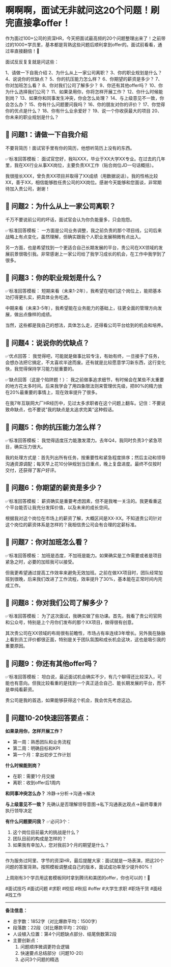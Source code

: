# 啊啊啊，面试无非就问这20个问题！刷完直接拿offer！

作为面过100+公司的资深HR，今天把面试最高频的20个问题整理出来了！之前带过的1000+学员里，基本都是背熟这些问题后顺利拿到offer的。面试前看看，通过率直接翻倍！💯

面试反反复复就是问这些：

1、请做一下自我介绍
2、为什么从上一家公司离职？
3、你的职业规划是什么？
4、说说你的优缺点？
5、你的抗压能力怎么样？
6、你期望的薪资是多少？
7、你对加班怎么看？
8、你对我们公司了解多少？
9、你还有其他offer吗？
10、你为什么选择我们公司？
11、如果录用你，你将怎样开展工作？
12、你什么时候能到岗？
13、如果你和同事发生冲突，你会怎么处理？
14、与上级意见不一致，你会怎么办？
15、你有什么问题要问我吗？
16、你的朋友对你的评价？
17、你觉得你的优点是什么？
18、你有什么业余爱好？
19、说一个你收获最大的项目
20、你未来的职业规划是什么？

## 📝 问题1：请做一下自我介绍

不要背简历！面试官手里有你的简历，他想听简历上没有的东西。

✅标准回答模板：
面试官您好，我叫XXX，毕业于XX大学XX专业。在过去的几年里，我在XX行业从事XX岗位，主要负责XX工作（贴合岗位JD一句话概括）。

我很擅长XXX，曾负责XX项目并取得了XX成绩（用数据说话）。我的性格比较XX，善于XX，相信能够胜任贵公司的XX岗位。感谢今天能够和您面谈，非常期待加入贵公司，谢谢！

## 📝 问题2：为什么从上一家公司离职？

千万不要说前公司的坏话，面试官会认为你负能量多，只会抱怨。

✅标准回答模板：
一方面是公司业务调整，我之前负责的那个项目线，公司后来战略上有点变化，虽然理解，但确实跟我个人职业发展稍微有点出入。

另一方面，也是希望找到一个更适合自己长期发展的平台，贵公司在XX领域的发展前景很吸引我。非常感谢上一家公司给了我学习成长的机会，在工作中我学到了很多。

## 📝 问题3：你的职业规划是什么？

✅标准回答模板：
短期来看（未来1-2年），我希望在咱们这个岗位上，能把基本功打得更扎实，把具体业务吃透。

中期来看（未来3-5年），我希望能在业务能力的基础上，往更全面的管理方向发展，做出点像样的成绩。

当然，这些都是我自己的想法，具体怎么走，还得看公司平台给到的机会和培养。

## 📝 问题4：说说你的优缺点？

✅优点回答：
我觉得吧，可能就是做事比较专注，有始有终，一旦接手了任务，会想办法把它搞定，不太喜欢半途而废。还有就是比较愿意学习新东西，这行变化快，我觉得保持学习能力挺重要的。

✅缺点回答（这是个陷阱题！）：
我之前做事追求细节，有时候会在某些不太重要的地方花太多时间。后来我学会了用四象限法则来管理优先级，把80%的精力放在20%最重要的事情上，现在效率提升了很多。

在我7年互联网大厂HR经历中，见过太多求职者在这个问题上翻车。记住：不要说致命缺点，也不要说"我的缺点是太追求完美"这种假话。

## 📝 问题5：你的抗压能力怎么样？

✅标准回答模板：
我觉得适度压力能激发潜力。去年Q4，我同时负责3个紧急项目，确实压力很大。

我的处理方式是：首先列出所有任务，按重要性和紧急程度排序；然后主动和领导沟通资源调配；每天早上花10分钟规划当日重点，晚上复盘进度。最终不仅按时交付，还获得了客户好评。

## 📝 问题6：你期望的薪资是多少？

✅标准回答模板：
薪资确实是重要考虑因素，但不是我唯一关注的。我更看重这个平台能否让我充分发挥价值，以及未来的成长空间。

根据我对这个岗位在市场上的薪资了解，大概区间是XX-XX。不知道贵公司针对这个岗位的薪资体系是怎样的？我相信贵公司会有合理的定薪标准。

## 📝 问题7：你对加班怎么看？

✅标准回答模板：
加班是态度，不加班是能力。如果确实是工作需要或者是项目紧急之时，必要的加班我可以接受。

但我更希望通过提高工作效率来避免无效加班。之前在做XX项目时，团队经常加班到很晚，后来我们改进了工作流程，效率提升了30%，基本能在正常时间内完成工作。

## 📝 问题8：你对我们公司了解多少？

✅标准回答模板：
为了这次面试，我确实做了些功课。首先，我看了贵公司官网和公众号，特别是上个月你们发布的那个XX项目，做得很有创意。

其次贵公司在XX领域的布局很有前瞻性，市场占有率连续3年增长。另外我在脉脉上看到员工评价都很正面，特别是关于团队氛围和成长机会这块，这也是吸引我的重要原因。

## 📝 问题9：你还有其他offer吗？

✅标准回答模板：
坦白说，最近面试机会确实不少，有几个聊得还比较深入，可能也有意向。但我比较看重的是找到一个真正适合自己、能长期发展的平台，而不是单纯看薪资。

贵公司是我的首选，如果能够获得这个机会，我会优先考虑这边。

## 📝 问题10-20快速回答要点：

**如果录用你，怎样开展工作？**
- 第一周：熟悉团队和业务流程
- 第二周：明确目标和KPI
- 第一个月：拿出初步工作计划

**什么时候能到岗？**
- 在职：需要1个月交接
- 离职：收到offer后1周内

**和同事冲突怎么办？**
冷静→分析→沟通→解决

**与上级意见不一致？**
先确认是否理解领导意图→私下沟通表达观点→最终尊重并执行领导决定

**有什么问题要问我？**
✅必问3个：
1. 这个岗位目前最大的挑战是什么？
2. 团队目前的构成是怎样的？
3. 如果我有幸加入，您对我前3个月的期望是什么？

---

作为服务过阿里、字节的资深HR，最后提醒大家：面试就是一场表演，把这20个问题的答案背熟，按照模板调整成自己的版本，面试成功率至少提升80%！

上周刚有3个学员用这套模板同时拿到腾讯和美团的offer，你也可以的！💪

#面试技巧 #面试问题 #求职 #校招 #秋招 #offer #大学生求职 #职场干货 #面经 #找工作

---

**备注信息：**
- 总字数：1852字（对比爆款平均：1500字）
- 段落数：22段（对比爆款平均：20段）
- 人设植入位置：第4个问题缺点部分、结尾倒数第2段
- 主要创新点：
  1. 问题顺序微调更符合逻辑
  2. 快速要点总结部分（问题10-20）
  3. 必问3个问题的精选